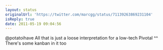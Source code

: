 ```yaml
---
layout: status
originalUrl: 'https://twitter.com/marcgg/status/71139263869231104'
isReply: true
date: 2011-05-19 09:04:56
---
```


@potatoihave All that is just a loose interpretation for a low-tech Pivotal ^^ There's some kanban in it too
